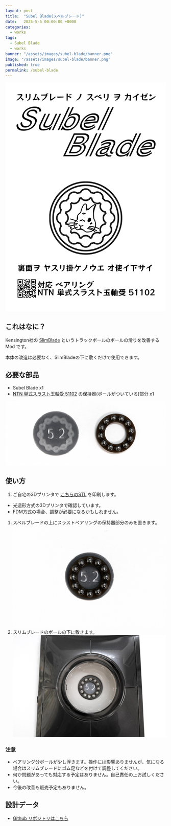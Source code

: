 ```yaml
---
layout: post
title:  "Subel Blade(スベルブレード)"
date:   2025-5-5 00:00:00 +0000
categories: 
  - works
tags:
  - Subel Blade
  - works
banner: "/assets/images/subel-blade/banner.png"
image: "/assets/images/subel-blade/banner.png"
published: true
permalink: /subel-blade
---
```




![banner](/assets/images/subel-blade/subel-blade.png)

## これはなに？

Kensington社の [SlimBlade](https://www.kensington.com/ja-jp/p/%E8%A3%BD%E5%93%81/%E3%82%B3%E3%83%B3%E3%83%88%E3%83%AD%E3%83%BC%E3%83%AB/%E3%83%88%E3%83%A9%E3%83%83%E3%82%AF%E3%83%9C%E3%83%BC%E3%83%AB/slimblade-pro%E3%83%88%E3%83%A9%E3%83%83%E3%82%AF%E3%83%9C%E3%83%BC%E3%83%AB3/) というトラックボールのボールの滑りを改善する Mod です。

本体の改造は必要なく、SlimBladeの下に敷くだけで使用できます。

## 必要な部品

- Subel Blade x1
- [NTN 単式スラスト玉軸受 51102](https://amzn.asia/d/0poyzrV) の保持器(ボールがついている)部分 x1

![部品一覧](/assets/images/subel-blade/DSCF4023_2.jpg)

## 使い方

1. ご自宅の3Dプリンタで [こちらのSTL](https://github.com/geek-rabb1t/subel-blade/blob/master/stl/subel-blade.stl) を印刷します。
  - 光造形方式の3Dプリンタで確認しています。
  - FDM方式の場合、調整が必要になるかもしれません。
1. スベルブレードの上にスラストベアリングの保持器部分のみを置きます。  
![重ねる](/assets/images/subel-blade/DSCF4024_2.jpg)
1. スリムブレードのボールの下に敷きます。  
![下に敷く](/assets/images/subel-blade/DSCF4015_2.jpg)

### 注意

- ベアリング分ボールが少し浮きます。操作には影響ありませんが、気になる場合はスリムブレードにゴム足などを付けて調整してください。
- 何か問題があっても対応する予定はありません。自己責任の上お試しください。
- 今後の改善も販売予定もありません。

## 設計データ

- [Github リポジトリはこちら](https://github.com/geek-rabb1t/subel-blade)

